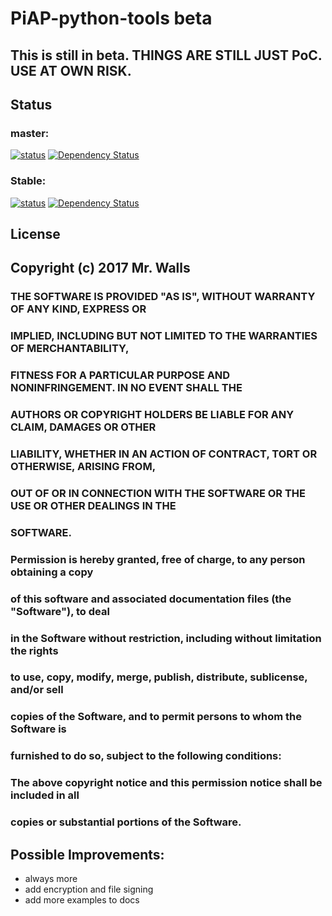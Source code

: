 # PiAP-python-tools beta

## This is still in beta. THINGS ARE STILL JUST PoC. USE AT OWN RISK.

## Status

### master:
[![status](https://travis-ci.org/reactive-firewall/PiAP-python-tools.svg?branch=master)](https://travis-ci.org/reactive-firewall/PiAP-python-tools)
[![Dependency Status](https://www.versioneye.com/user/projects/59141686eb858e002d45d36e/badge.svg?style=flat-round)](https://www.versioneye.com/user/projects/59141686eb858e002d45d36e)

### Stable:
[![status](https://travis-ci.org/reactive-firewall/PiAP-python-tools.svg?branch=stable)](https://travis-ci.org/reactive-firewall/PiAP-python-tools)
[![Dependency Status](https://www.versioneye.com/user/projects/59141688eb858e0050aa7d7b/badge.svg?style=flat-round)](https://www.versioneye.com/user/projects/59141688eb858e0050aa7d7b)

## License

## Copyright (c) 2017 Mr. Walls
### 
### THE SOFTWARE IS PROVIDED "AS IS", WITHOUT WARRANTY OF ANY KIND, EXPRESS OR
### IMPLIED, INCLUDING BUT NOT LIMITED TO THE WARRANTIES OF MERCHANTABILITY,
### FITNESS FOR A PARTICULAR PURPOSE AND NONINFRINGEMENT. IN NO EVENT SHALL THE
### AUTHORS OR COPYRIGHT HOLDERS BE LIABLE FOR ANY CLAIM, DAMAGES OR OTHER
### LIABILITY, WHETHER IN AN ACTION OF CONTRACT, TORT OR OTHERWISE, ARISING FROM,
### OUT OF OR IN CONNECTION WITH THE SOFTWARE OR THE USE OR OTHER DEALINGS IN THE
### SOFTWARE.
###
### Permission is hereby granted, free of charge, to any person obtaining a copy
### of this software and associated documentation files (the "Software"), to deal
### in the Software without restriction, including without limitation the rights
### to use, copy, modify, merge, publish, distribute, sublicense, and/or sell
### copies of the Software, and to permit persons to whom the Software is
### furnished to do so, subject to the following conditions:
###
### The above copyright notice and this permission notice shall be included in all
### copies or substantial portions of the Software.


## Possible Improvements:
- always more
- add encryption and file signing
- add more examples to docs
